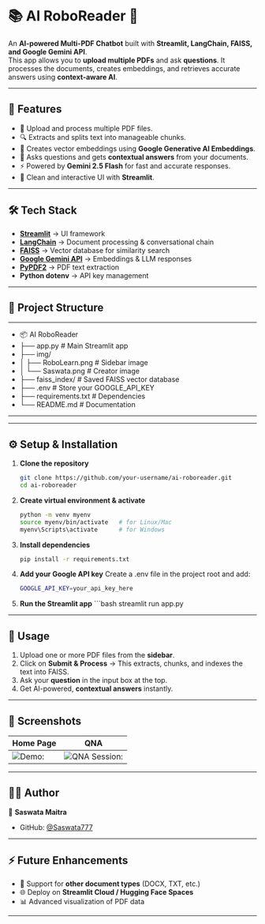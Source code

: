 # 📚 AI RoboReader 🤖  
An **AI-powered Multi-PDF Chatbot** built with **Streamlit, LangChain, FAISS, and Google Gemini API**.  
This app allows you to **upload multiple PDFs** and ask **questions**. It processes the documents, creates embeddings, and retrieves accurate answers using **context-aware AI**.  

---

## 🚀 Features  
- 📁 Upload and process multiple PDF files.  
- 🔍 Extracts and splits text into manageable chunks.  
- 🧠 Creates vector embeddings using **Google Generative AI Embeddings**.  
- 💬 Asks questions and gets **contextual answers** from your documents.  
- ⚡ Powered by **Gemini 2.5 Flash** for fast and accurate responses.  
- 🎨 Clean and interactive UI with **Streamlit**.  

---

## 🛠️ Tech Stack  
- **[Streamlit](https://streamlit.io/)** → UI framework  
- **[LangChain](https://www.langchain.com/)** → Document processing & conversational chain  
- **[FAISS](https://faiss.ai/)** → Vector database for similarity search  
- **[Google Gemini API](https://ai.google.dev/)** → Embeddings & LLM responses  
- **[PyPDF2](https://pypi.org/project/PyPDF2/)** → PDF text extraction  
- **Python dotenv** → API key management  

---

## 📂 Project Structure  

---
- 📦 AI RoboReader
- ├── app.py # Main Streamlit app
- ├── img/
- │ ├── RoboLearn.png # Sidebar image
- │ └── Saswata.png # Creator image
- ├── faiss_index/ # Saved FAISS vector database
- ├── .env # Store your GOOGLE_API_KEY
- ├── requirements.txt # Dependencies
- └── README.md # Documentation
---



---

## ⚙️ Setup & Installation  

1. **Clone the repository**  
   ```bash
   git clone https://github.com/your-username/ai-roboreader.git
   cd ai-roboreader

2. **Create virtual environment & activate**
    ```bash
    python -m venv myenv
    source myenv/bin/activate   # for Linux/Mac
    myenv\Scripts\activate      # for Windows

3. **Install dependencies**
    ```bash
    pip install -r requirements.txt


4. **Add your Google API key**
        Create a .env file in the project root and add:
     ```bash
    GOOGLE_API_KEY=your_api_key_here


5. **Run the Streamlit app**
        ```bash
        streamlit run app.py
---

## 📖 Usage  

1. Upload one or more PDF files from the **sidebar**.  
2. Click on **Submit & Process** → This extracts, chunks, and indexes the text into FAISS.  
3. Ask your **question** in the input box at the top.  
4. Get AI-powered, **contextual answers** instantly.  

---

## 📸 Screenshots  

| Home Page | QNA       |
|-----------|----------|
| ![Demo: ](img/UI.png) | ![QNA Session: ](img/UI_1.png) |

---

## 🧑‍💻 Author  

👤 **Saswata Maitra**  
- GitHub: [@Saswata777](https://github.com/Saswata777)  

---

## ⚡ Future Enhancements  

- 🔗 Support for **other document types** (DOCX, TXT, etc.)  
- 🌐 Deploy on **Streamlit Cloud / Hugging Face Spaces**  
- 📊 Advanced visualization of PDF data  

---


